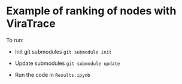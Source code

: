 # Example of ranking of nodes with ViraTrace

To run:
- Init git submodules `git submodule init`
- Update submodules `git submodule update`

- Run the code in `Results.ipynb`
